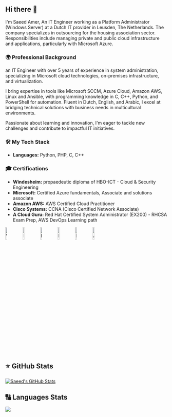 ## Hi there 👋

<!--
**saeedamer08/saeedamer08** is a ✨ _special_ ✨ repository because its `README.md` (this file) appears on your GitHub profile.

Here are some ideas to get you started:

- 🔭 I’m currently working on ...
- 🌱 I’m currently learning ...
- 👯 I’m looking to collaborate on ...
- 🤔 I’m looking for help with ...
- 💬 Ask me about ...
- 📫 How to reach me: ...
- 😄 Pronouns: ...
- ⚡ Fun fact: ...
-->
I'm Saeed Amer, An IT Engineer working as a Platform Administrator (Windows Server) at a Dutch IT provider in Leusden, The Netherlands. The company specializes in outsourcing for the housing association sector. Responsibilities include managing private and public cloud infrastructure and applications, particularly with Microsoft Azure.
 

### 🌍 Professional Background
an IT Engineer with over 5 years of experience in system administration, specializing in Microsoft cloud technologies, on-premises infrastructure, and virtualization.

I bring expertise in tools like Microsoft SCCM, Azure Cloud, Amazon AWS, Linux and Ansible, with programming knowledge in C, C++, Python, and PowerShell for automation. Fluent in Dutch, English, and Arabic, I excel at bridging technical solutions with business needs in multicultural environments.

Passionate about learning and innovation, I'm eager to tackle new challenges and contribute to impactful IT initiatives.

### 🛠 My Tech Stack
- **Languages:** Python, PHP, C, C++
  
### 🎓 Certifications
- **Windesheim:** propaedeutic diploma of HBO-ICT - Cloud & Security Engineering
- **Microsoft:** Certified Azure fundamentals, Associate and solutions associate
- **Amazon AWS:** AWS Certified Cloud Practitioner
- **Cisco Systems:** CCNA (Cisco Certified Network Associate)
- **A Cloud Guru:** Red Hat Certified System Administrator (EX200) - RHCSA Exam Prep, AWS DevOps Learning path

<img src="https://www.windesheim.com/getmedia/a566a69e-43ca-4c97-85b3-f29078e62fcb/Windesheim_logo_Int_160x78px-ZG.jpg" width="10%" alt="Windesheim"> <img src="https://images.credly.com/images/4deb8cf5-898a-4c1e-aab5-7ee81d5d02f9/Microsoft_Exam740.png" width="10%" alt="Microsoft_Exam740"> <img src="https://images.credly.com/images/c80b569b-6ad6-4b80-8347-45144d7a7f45/MCSA-Windows_Server_2016.png" width="10%" alt="MCSA-Windows_Server_2016"> <img src="https://images.credly.com/images/be8fcaeb-c769-4858-b567-ffaaa73ce8cf/image.png" width="10%" alt="MS Azure Fundamentals"> <img src="https://images.credly.com/size/340x340/images/336eebfc-0ac3-4553-9a67-b402f491f185/azure-administrator-associate-600x600.png" width="10%" alt="MS Azure Administrator Associate"> <img src="https://images.credly.com/images/00634f82-b07f-4bbd-a6bb-53de397fc3a6/image.png" width="10%" alt="AWS Certified Cloud Practitioner">

<h2>⭐ GitHub Stats</h2>

[![Saeed's GitHub Stats](https://github-readme-stats.vercel.app/api?username=saeedamer08&show_icons=true)](https://github.com/saeedamer08)

<h2>🔠 Languages Stats</h2>

<img src="https://github-readme-stats.vercel.app//api/top-langs/?username=saeedamer08&layout=compact&theme="/>



 
